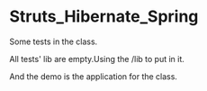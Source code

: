 # Struts_Hibernate_Spring
Some tests in the class.

All tests' lib are empty.Using the /lib to put in it.

And the demo is the application for the class.
